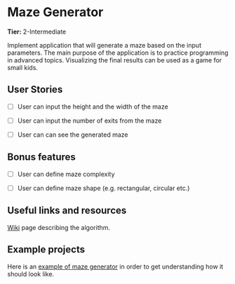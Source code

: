# Maze Generator

**Tier:** 2-Intermediate

Implement application that will generate a maze based on the input parameters. The main purpose of the application is to practice programming in advanced topics.  Visualizing the final results can be used as a game for small kids. 

## User Stories

-   [ ] User can input the height and the width of the maze
-   [ ] User can input the number of exits from the maze 
-   [ ] User can can see the generated maze


## Bonus features

-   [ ] User can define maze complexity
-   [ ] User can define maze shape (e.g. rectangular, circular etc.)


## Useful links and resources

[Wiki](https://en.wikipedia.org/wiki/Maze_generation_algorithm) page describing the algorithm.

## Example projects

Here is an [example of maze generator](https://www.mazegenerator.net/) in order to get understanding how it should look like.
